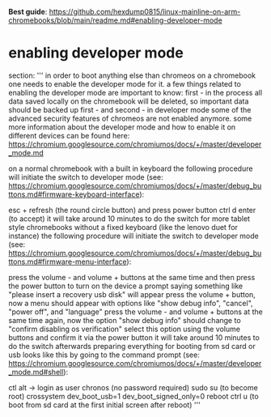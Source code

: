 **Best guide**: https://github.com/hexdump0815/linux-mainline-on-arm-chromebooks/blob/main/readme.md#enabling-developer-mode

# enabling developer mode
section:
'''
in order to boot anything else than chromeos on a chromebook one needs to enable the developer mode for it. a few things related to enabling the developer mode are important to know: first - in the process all data saved locally on the chromebook will be deleted, so important data should be backed up first - and second - in developer mode some of the advanced security features of chromeos are not enabled anymore. some more information about the developer mode and how to enable it on different devices can be found here: https://chromium.googlesource.com/chromiumos/docs/+/master/developer_mode.md

on a normal chromebook with a built in keyboard the following procedure will initiate the switch to developer mode (see: https://chromium.googlesource.com/chromiumos/docs/+/master/debug_buttons.md#firmware-keyboard-interface):

esc + refresh (the round circle button) and press power button
ctrl d
enter (to accept)
it will take around 10 minutes to do the switch
for more tablet style chromebooks without a fixed keyboard (like the lenovo duet for instance) the following procedure will initiate the switch to developer mode (see: https://chromium.googlesource.com/chromiumos/docs/+/master/debug_buttons.md#firmware-menu-interface):

press the volume - and volume + buttons at the same time and then press the power button to turn on the device
a prompt saying something like "please insert a recovery usb disk" will appear
press the volume + button, now a menu should appear with options like "show debug info", "cancel", "power off", and "language"
press the volume - and volume + buttons at the same time again, now the option "show debug info" should change to "confirm disabling os verification"
select this option using the volume buttons and confirm it via the power button
it will take around 10 minutes to do the switch
afterwards preparing everything for booting from sd card or usb looks like this by going to the command prompt (see: https://chromium.googlesource.com/chromiumos/docs/+/master/developer_mode.md#shell):

ctl alt ->
login as user chronos (no password required)
sudo su (to become root)
crossystem dev_boot_usb=1 dev_boot_signed_only=0
reboot
ctrl u (to boot from sd card at the first initial screen after reboot)
'''
